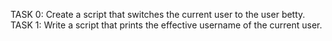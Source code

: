 TASK 0: Create a script that switches the current user to the user betty.
TASK 1: Write a script that prints the effective username of the current user.
